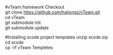 #vTeam.framework
  Checkout <br/>
  git clone https://github.com/hailongz/vTeam.git <br/>
  cd vTeam <br/>
  git submodule init <br/>
  git submodule update <br/>

#Installing xcode project templates
  unzip xcode.zip <br/>
  cd xcode <br/>
  cp -rf vTeam Templetes <br/>
